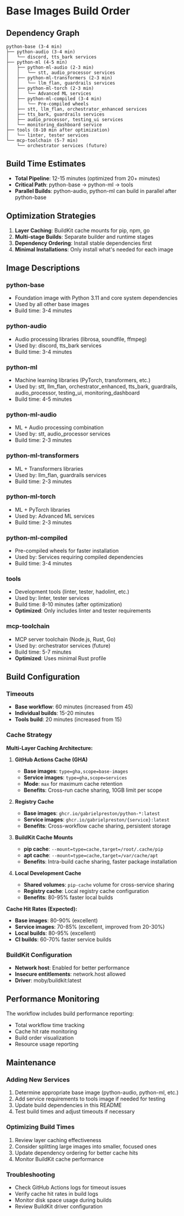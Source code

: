 # Base Images Build Order

## Dependency Graph

```
python-base (3-4 min)
├── python-audio (3-4 min)
│   └── discord, tts_bark services
├── python-ml (4-5 min)
│   ├── python-ml-audio (2-3 min)
│   │   └── stt, audio_processor services
│   ├── python-ml-transformers (2-3 min)
│   │   └── llm_flan, guardrails services
│   ├── python-ml-torch (2-3 min)
│   │   └── Advanced ML services
│   ├── python-ml-compiled (3-4 min)
│   │   └── Pre-compiled wheels
│   ├── stt, llm_flan, orchestrator_enhanced services
│   ├── tts_bark, guardrails services
│   ├── audio_processor, testing_ui services
│   └── monitoring_dashboard service
├── tools (8-10 min after optimization)
│   └── linter, tester services
└── mcp-toolchain (5-7 min)
    └── orchestrator services (future)
```

## Build Time Estimates

- **Total Pipeline**: 12-15 minutes (optimized from 20+ minutes)
- **Critical Path**: python-base → python-ml → tools
- **Parallel Builds**: python-audio, python-ml can build in parallel after python-base

## Optimization Strategies

1. **Layer Caching**: BuildKit cache mounts for pip, npm, go
2. **Multi-stage Builds**: Separate builder and runtime stages
3. **Dependency Ordering**: Install stable dependencies first
4. **Minimal Installations**: Only install what's needed for each image

## Image Descriptions

### python-base
- Foundation image with Python 3.11 and core system dependencies
- Used by all other base images
- Build time: 3-4 minutes

### python-audio
- Audio processing libraries (librosa, soundfile, ffmpeg)
- Used by: discord, tts_bark services
- Build time: 3-4 minutes

### python-ml
- Machine learning libraries (PyTorch, transformers, etc.)
- Used by: stt, llm_flan, orchestrator_enhanced, tts_bark, guardrails, audio_processor, testing_ui, monitoring_dashboard
- Build time: 4-5 minutes

### python-ml-audio
- ML + Audio processing combination
- Used by: stt, audio_processor services
- Build time: 2-3 minutes

### python-ml-transformers
- ML + Transformers libraries
- Used by: llm_flan, guardrails services
- Build time: 2-3 minutes

### python-ml-torch
- ML + PyTorch libraries
- Used by: Advanced ML services
- Build time: 2-3 minutes

### python-ml-compiled
- Pre-compiled wheels for faster installation
- Used by: Services requiring compiled dependencies
- Build time: 3-4 minutes

### tools
- Development tools (linter, tester, hadolint, etc.)
- Used by: linter, tester services
- Build time: 8-10 minutes (after optimization)
- **Optimized**: Only includes linter and tester requirements

### mcp-toolchain
- MCP server toolchain (Node.js, Rust, Go)
- Used by: orchestrator services (future)
- Build time: 5-7 minutes
- **Optimized**: Uses minimal Rust profile

## Build Configuration

### Timeouts
- **Base workflow**: 60 minutes (increased from 45)
- **Individual builds**: 15-20 minutes
- **Tools build**: 20 minutes (increased from 15)

### Cache Strategy

**Multi-Layer Caching Architecture:**

1. **GitHub Actions Cache (GHA)**
   - **Base images**: `type=gha,scope=base-images`
   - **Service images**: `type=gha,scope=services`
   - **Mode**: `max` for maximum cache retention
   - **Benefits**: Cross-run cache sharing, 10GB limit per scope

2. **Registry Cache**
   - **Base images**: `ghcr.io/gabrielpreston/python-*:latest`
   - **Service images**: `ghcr.io/gabrielpreston/{service}:latest`
   - **Benefits**: Cross-workflow cache sharing, persistent storage

3. **BuildKit Cache Mounts**
   - **pip cache**: `--mount=type=cache,target=/root/.cache/pip`
   - **apt cache**: `--mount=type=cache,target=/var/cache/apt`
   - **Benefits**: Intra-build cache sharing, faster package installation

4. **Local Development Cache**
   - **Shared volumes**: `pip-cache` volume for cross-service sharing
   - **Registry cache**: Local registry cache configuration
   - **Benefits**: 80-95% faster local builds

**Cache Hit Rates (Expected):**
- **Base images**: 80-90% (excellent)
- **Service images**: 70-85% (excellent, improved from 20-30%)
- **Local builds**: 80-95% (excellent)
- **CI builds**: 60-70% faster service builds

### BuildKit Configuration
- **Network host**: Enabled for better performance
- **Insecure entitlements**: network.host allowed
- **Driver**: moby/buildkit:latest

## Performance Monitoring

The workflow includes build performance reporting:
- Total workflow time tracking
- Cache hit rate monitoring
- Build order visualization
- Resource usage reporting

## Maintenance

### Adding New Services
1. Determine appropriate base image (python-audio, python-ml, etc.)
2. Add service requirements to tools image if needed for testing
3. Update build dependencies in this README
4. Test build times and adjust timeouts if necessary

### Optimizing Build Times
1. Review layer caching effectiveness
2. Consider splitting large images into smaller, focused ones
3. Update dependency ordering for better cache hits
4. Monitor BuildKit cache performance

### Troubleshooting
- Check GitHub Actions logs for timeout issues
- Verify cache hit rates in build logs
- Monitor disk space usage during builds
- Review BuildKit driver configuration
